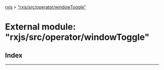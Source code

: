 [rxjs](../README.md) > ["rxjs/src/operator/windowToggle"](../modules/_rxjs_src_operator_windowtoggle_.md)

# External module: "rxjs/src/operator/windowToggle"

## Index

---

